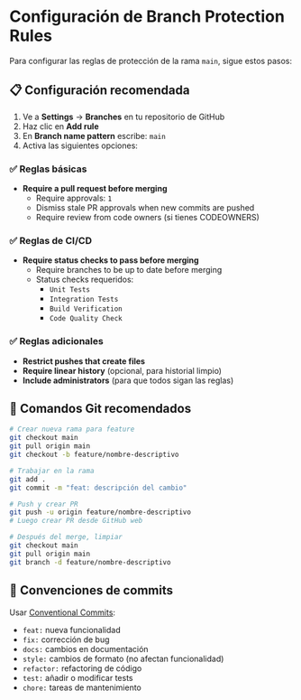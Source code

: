 # Configuración de Branch Protection Rules

Para configurar las reglas de protección de la rama `main`, sigue estos pasos:

## 📋 Configuración recomendada

1. Ve a **Settings** → **Branches** en tu repositorio de GitHub
2. Haz clic en **Add rule**
3. En **Branch name pattern** escribe: `main`
4. Activa las siguientes opciones:

### ✅ Reglas básicas
- **Require a pull request before merging**
  - Require approvals: `1`
  - Dismiss stale PR approvals when new commits are pushed
  - Require review from code owners (si tienes CODEOWNERS)

### ✅ Reglas de CI/CD
- **Require status checks to pass before merging**
  - Require branches to be up to date before merging
  - Status checks requeridos:
    - `Unit Tests`
    - `Integration Tests` 
    - `Build Verification`
    - `Code Quality Check`

### ✅ Reglas adicionales
- **Restrict pushes that create files**
- **Require linear history** (opcional, para historial limpio)
- **Include administrators** (para que todos sigan las reglas)

## 🚀 Comandos Git recomendados

```bash
# Crear nueva rama para feature
git checkout main
git pull origin main
git checkout -b feature/nombre-descriptivo

# Trabajar en la rama
git add .
git commit -m "feat: descripción del cambio"

# Push y crear PR
git push -u origin feature/nombre-descriptivo
# Luego crear PR desde GitHub web

# Después del merge, limpiar
git checkout main
git pull origin main
git branch -d feature/nombre-descriptivo
```

## 📝 Convenciones de commits

Usar [Conventional Commits](https://www.conventionalcommits.org/):

- `feat:` nueva funcionalidad
- `fix:` corrección de bug
- `docs:` cambios en documentación
- `style:` cambios de formato (no afectan funcionalidad)
- `refactor:` refactoring de código
- `test:` añadir o modificar tests
- `chore:` tareas de mantenimiento